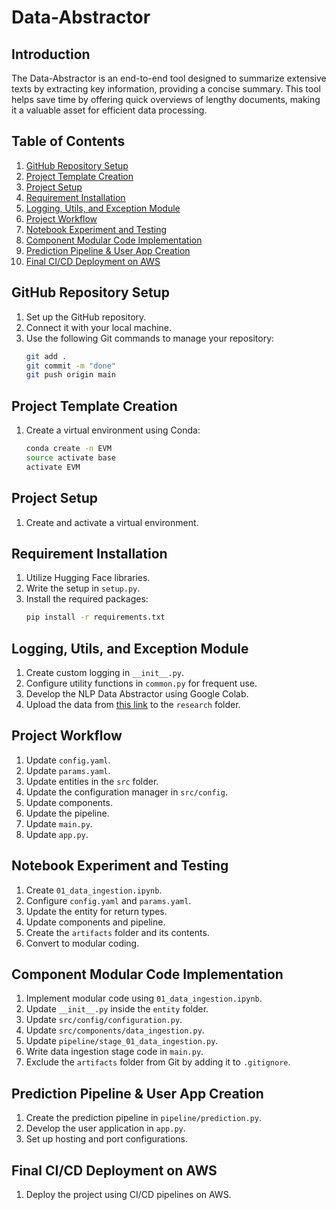 # Data-Abstractor

## Introduction

The Data-Abstractor is an end-to-end tool designed to summarize extensive texts by extracting key information, providing a concise summary. This tool helps save time by offering quick overviews of lengthy documents, making it a valuable asset for efficient data processing.

## Table of Contents

1. [GitHub Repository Setup](#github-repository-setup)
2. [Project Template Creation](#project-template-creation)
3. [Project Setup](#project-setup)
4. [Requirement Installation](#requirement-installation)
5. [Logging, Utils, and Exception Module](#logging-utils-and-exception-module)
6. [Project Workflow](#project-workflow)
7. [Notebook Experiment and Testing](#notebook-experiment-and-testing)
8. [Component Modular Code Implementation](#component-modular-code-implementation)
9. [Prediction Pipeline & User App Creation](#prediction-pipeline--user-app-creation)
10. [Final CI/CD Deployment on AWS](#final-cicd-deployment-on-aws)

## GitHub Repository Setup

1. Set up the GitHub repository.
2. Connect it with your local machine.
3. Use the following Git commands to manage your repository:
    ```bash
    git add .
    git commit -m "done"
    git push origin main
    ```

## Project Template Creation

1. Create a virtual environment using Conda:
    ```bash
    conda create -n EVM 
    source activate base
    activate EVM
    ```

## Project Setup

1. Create and activate a virtual environment.

## Requirement Installation

1. Utilize Hugging Face libraries.
2. Write the setup in `setup.py`.
3. Install the required packages:
    ```bash
    pip install -r requirements.txt
    ```

## Logging, Utils, and Exception Module

1. Create custom logging in `__init__.py`.
2. Configure utility functions in `common.py` for frequent use.
3. Develop the NLP Data Abstractor using Google Colab.
4. Upload the data from [this link](https://github.com/AyushKumar177/Data/raw/main/DataAbstractorData.zip) to the `research` folder.

## Project Workflow

1. Update `config.yaml`.
2. Update `params.yaml`.
3. Update entities in the `src` folder.
4. Update the configuration manager in `src/config`.
5. Update components.
6. Update the pipeline.
7. Update `main.py`.
8. Update `app.py`.

## Notebook Experiment and Testing

1. Create `01_data_ingestion.ipynb`.
2. Configure `config.yaml` and `params.yaml`.
3. Update the entity for return types.
4. Update components and pipeline.
5. Create the `artifacts` folder and its contents.
6. Convert to modular coding.

## Component Modular Code Implementation

1. Implement modular code using `01_data_ingestion.ipynb`.
2. Update `__init__.py` inside the `entity` folder.
3. Update `src/config/configuration.py`.
4. Update `src/components/data_ingestion.py`.
5. Update `pipeline/stage_01_data_ingestion.py`.
6. Write data ingestion stage code in `main.py`.
7. Exclude the `artifacts` folder from Git by adding it to `.gitignore`.

## Prediction Pipeline & User App Creation

1. Create the prediction pipeline in `pipeline/prediction.py`.
2. Develop the user application in `app.py`.
3. Set up hosting and port configurations.

## Final CI/CD Deployment on AWS

1. Deploy the project using CI/CD pipelines on AWS.


